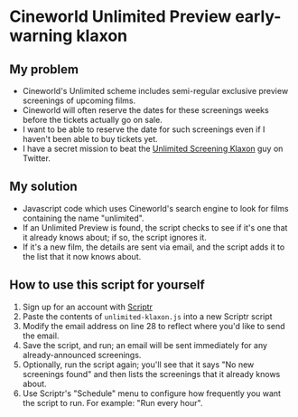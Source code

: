 # Cineworld Unlimited Preview early-warning klaxon

## My problem

* Cineworld's Unlimited scheme includes semi-regular exclusive preview screenings of upcoming films.
* Cineworld will often reserve the dates for these screenings weeks before the tickets actually go on sale.
* I want to be able to reserve the date for such screenings even if I haven't been able to buy tickets yet.
* I have a secret mission to beat the [Unlimited Screening Klaxon](https://twitter.com/search?q=unlimited%20screening%20klaxon) guy on Twitter.

## My solution

* Javascript code which uses Cineworld's search engine to look for films containing the name "unlimited".
* If an Unlimited Preview is found, the script checks to see if it's one that it already knows about; if so, the script ignores it.
* If it's a new film, the details are sent via email, and the script adds it to the list that it now knows about.

## How to use this script for yourself

1. Sign up for an account with [Scriptr](https://www.scriptr.io)
1. Paste the contents of `unlimited-klaxon.js` into a new Scriptr script
1. Modify the email address on line 28 to reflect where you'd like to send the email.
1. Save the script, and run; an email will be sent immediately for any already-announced screenings.
1. Optionally, run the script again; you'll see that it says "No new screenings found" and then lists the screenings that it already knows about.
1. Use Scriptr's "Schedule" menu to configure how frequently you want the script to run. For example: "Run every hour".
